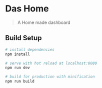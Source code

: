 # Das Home

> A Home made dashboard

## Build Setup

``` bash
# install dependencies
npm install

# serve with hot reload at localhost:8080
npm run dev

# build for production with minification
npm run build
```
